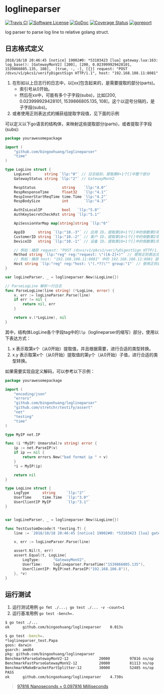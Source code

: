 # loglineparser

[![Travis CI](https://img.shields.io/travis/bingoohuang/loglineparser/master.svg?style=flat-square)](https://travis-ci.com/bingoohuang/loglineparser)
[![Software License](https://img.shields.io/badge/License-MIT-orange.svg?style=flat-square)](https://github.com/bingoohuang/loglineparser/blob/master/LICENSE.md)
[![GoDoc](https://img.shields.io/badge/godoc-reference-blue.svg?style=flat-square)](https://godoc.org/github.com/bingoohuang/loglineparser)
[![Coverage Status](http://codecov.io/github/bingoohuang/loglineparser/coverage.svg?branch=master)](http://codecov.io/github/bingoohuang/loglineparser?branch=master)
[![goreport](https://www.goreportcard.com/badge/github.com/bingoohuang/loglineparser)](https://www.goreportcard.com/report/github.com/bingoohuang/loglineparser)

log parser to parse log line to relative golang struct.

## 日志格式定义

```text
2018/10/18 20:46:45 [notice] 19002#0: *53103423 [lua] gateway.lua:163: log_base(): [GatewayMonV2] [200], [200, 0.023999929428101, 1539866805.135, 108],  [true, -, -], [{}] request: "POST /dsvs/v1/pkcs1/verifyDigestSign HTTP/1.1", host: "192.168.108.11:8081"
```

1. 在形如以上日志行的日志中，以[xx]包含起来的，是需要提取的部分(parts)。
	- 索引号从0开始。
	- 然后在xx中，可能有多个子字段(subs)，比如[200, 0.023999929428101, 1539866805.135, 108]，这个以逗号分隔的，是子字段(subs)。
2. 或者使用正则表达式的捕获组提取字段值，见下面的示例

可以定义以下go语言的结构体，来映射这些提取部分(parts)，或者提取子字段(subs):

```go
package yourawesomepackage

import (
	"github.com/bingoohuang/loglineparser"
	"time"
)

type LogLine struct {
	LogLevel      string `llp:"0"` // 日志级别，提取第0+1个[]中整个部分
	GatewayStatus string `llp:"2"` // GatewayMonV2

	RespStatus            string    `llp:"4.0"`
	RespResponseTime      float32   `llp:"4.1"`
	RespInnerStartReqTime time.Time `llp:"4.2"`
	RespBodySize          int       `llp:"4.3"`

	AuthIsLocalIP         bool   `llp:"5.0"`
	AuthKeySecretCheckRst string `llp:"5.1"`

	ApiSessionVarMap map[string]string `llp:"6"`

	AppID      string `llp:"10.-3"` // 应用 ID，提取第10+1个[]中的倒数第3项
	CustomerID string `llp:"10.-2"` // 客户 ID，提取第10+1个[]中的倒数第2项
	DeviceID   string `llp:"10.-1"` // 设备 ID，提取第10+1个[]中的倒数第1项

	// 例如：捕获 request: "POST /dsvs/v1/pkcs1/verifyDigestSign HTTP/1.1" 中的 POST 部分
	Method string `llp:"reg" reg:"request: \"([A-Z]+)"` // 使用正则表达式捕获，默认捕获组 1
	// 例如：捕获 host: "192.168.108.11:8081" 中的 192.168.108.11:8081 部分
	Host string `llp:"reg" reg:"host: \"(.*?)\"" group:"1"` // 使用正则表达式捕获，捕获组序号 1
}

var logLineParser, _ = loglineparser.New(&LogLine{})

// ParseLogLine 解析一行日志
func ParseLogLine(line string) (*LogLine, error) {
	v, err := logLineParser.Parse(line)
	if err != nil {
		return nil, err
	}

	return v.(*LogLine), nil
}

```

其中，结构体LogLine各个字段tag中的`llp`（loglineparser的缩写）部分，使用以下表达方式：

1. x 表示取第x个（从0开始）提取值，并且根据需要，进行合适的类型转换。
2. x.y 表示取第x个（从0开始）提取值的第y个（从0开始）子值，进行合适的类型转换。

如果需要实现自定义解码，可以参考以下示例：

```go
package yourawesomepackage

import (
	"encoding/json"
	"errors"
	"github.com/bingoohuang/loglineparser"
	"github.com/stretchr/testify/assert"
	"net"
	"testing"
	"time"
)

type MyIP net.IP

func (i *MyIP) Unmarshal(v string) error {
	ip := net.ParseIP(v)
	if ip == nil {
		return errors.New("bad format ip " + v)
	}
	*i = MyIP(ip)

	return nil
}

type LogLine struct {
	LogType      string     `llp:"2"`
	UserTime     time.Time  `llp:"3.0"`
	UserClientIP MyIP       `llp:"3.1"`
}


var logLineParser, _ = loglineparser.New(&LogLine{})

func TestCustomDecode(t *testing.T) {
	line := `2018/10/18 20:46:45 [notice] 19002#0: *53103423 [lua] gateway.lua:163: log_base(): [GatewayMonV2], [1539866805.135, 192.168.106.8, -, 208] [x,y] xxxxx`

	v, err := logLineParser.Parse(line)

	assert.Nil(t, err)
	assert.Equal(t, LogLine{
		LogType:      "GatewayMonV2",
		UserTime:     loglineparser.ParseTime("1539866805.135"),
		UserClientIP: MyIP(net.ParseIP("192.168.106.8")),
	}, *v)
}
```


## 运行测试

1. 运行测试用例 `go fmt ./...; go test ./... -v -count=1`
2. 运行基准用例 `go test -bench=.`

```bash
$ go test ./...
ok  	github.com/bingoohuang/loglineparser	0.013s

$ go test -bench=.
*loglineparser_test.Papa
goos: darwin
goarch: amd64
pkg: github.com/bingoohuang/loglineparser
BenchmarkParseGatewayMonV2-12          	   20000	     97816 ns/op
BenchmarkFastParseGatewayMonV2-12      	   20000	     81113 ns/op
BenchmarkMakeBracketPartSplitter-12    	   30000	     52485 ns/op
PASS
ok  	github.com/bingoohuang/loglineparser	4.730s
```

> [97816 Nanoseconds = 0.097816 Milliseconds](https://convertlive.com/u/convert/nanoseconds/to/milliseconds#97816)
